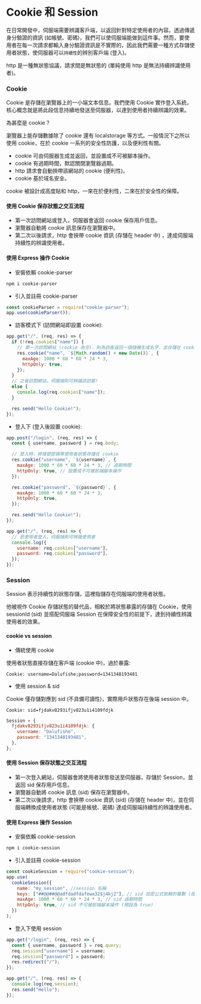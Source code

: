 # Cookie 和 Session

在日常開發中，伺服端需要辨識客戶端，以返回針對特定使用者的內容。透過傳遞身分驗證的資訊 (如帳號、密碼)，我們可以使伺服端能做到這件事。然而，要使用者在每一次請求都輸入身分驗證資訊是不實際的，因此我們需要一種方式存儲使用者狀態，使伺服器可以`持續性`的辨別客戶端 (登入)。

http 是一種無狀態協議，請求間是無狀態的 (單純使用 http 是無法持續辨識使用者)。

### Cookie

Cookie 是存儲在瀏覽器上的一小端文本信息。我們使用 Cookie 實作登入系統，核心概念就是將此段信息持續地發送至伺服器，以達到使用者持續辨識的效果。

為甚麼是 cookie ?

瀏覽器上能存儲數據除了 cookie 還有 localstorage 等方式。一般情況下之所以使用 cookie，在於 cookie 一系列的安全性防護，以及便利性有關。

- cookie 可由伺服器生成並返回，並設置成不可被腳本操作。
- cookie 有過期時間，默認關閉瀏覽器過期。
- http 請求會自動挾帶該網站的 cookie (便利性)。
- cookie 基於域名安全。

cookie 被設計成高度貼和 http，一來在於便利性，二來在於安全性的保障。

#### 使用 Cookie 保存狀態之交互流程

- 第一次訪問網站或登入，伺服器會返回 cookie 保存用戶信息。
- 瀏覽器自動將 cookie 訊息保存在瀏覽器中。
- 第二次以後請求，http 會挾帶 cookie 資訊 (存儲在 header 中) ，達成伺服端持續性的辨識使用者。

#### 使用 Express 操作 Cookie

- 安裝依賴 cookie-parser

```bash
npm i cookie-parser
```

- 引入並註冊 cookie-parser

```js
const cookieParser = require("cookie-parser");
app.use(cookieParser());
```

- 訪客模式下 (訪問網站即設置 cookie):

```js
app.get("/", (req, res) => {
  if (!req.cookies["name"]) {
    // 第一次訪問網站 (cookie 為空)，則為訪客返回一個隨機生成名字，並存儲在 cookie
    res.cookie("name", `${Math.random() + new Date()}`, {
      maxAge: 1000 * 60 * 60 * 24 * 3,
      httpOnly: true,
    });
  }
  // 之後訪問網站，伺服端則可辨識該訪客!
  else {
    console.log(req.cookies["name"]);
  }

  res.send("Hello Cookie!");
});
```

- 登入下 (登入後設置 cookie):

```js
app.post("/login", (req, res) => {
  const { username, password } = req.body;

  // 登入時，將帳號密碼等使用者狀態存儲在 cookie
  res.cookie("username", `${username}`, {
    maxAge: 1000 * 60 * 60 * 24 * 3, // 過期時間
    httpOnly: true, // 設置成不可被前端腳本操作
  });

  res.cookie("password", `${password}`, {
    maxAge: 1000 * 60 * 60 * 24 * 3,
    httpOnly: true,
  });

  res.send("Hello Cookie!");
});

app.get("/", (req, res) => {
  // 若使用者登入，伺服端則可辨識使用者
  console.log({
    username: req.cookies["username"],
    password: req.cookies["password"],
  });
});
```

### Session

Session 表示持續性的狀態存儲，這裡指儲存在伺服端的使用者狀態。

他被視作 Cookie 存儲狀態的替代品，相較於將狀態暴露的存儲在 Cookie，使用 sessionId (sid) 並搭配伺服端 Session 在保障安全性的前提下，達到持續性辨識使用者的效果。

#### cookie vs session

- 傳統使用 cookie

使用者狀態直接存儲在客戶端 (cookie 中)，過於暴露:

```
Cookie: username=Dalufishe;password=1341348193481
```

- 使用 session & sid

Cookie 僅存儲對應到 sid (不具備可讀性)，實際用戶狀態存在後端 session 中。

```
Cookie: sid=fjdakv8293ifjv823u1i4109fdjk
```

```js
Session = {
  fjdakv8293ifjv823u1i4109fdjk: {
    username: "Dalufishe",
    password: "1341348193481",
  },
};
```

#### 使用 Session 保存狀態之交互流程

- 第一次登入網站，伺服器會將使用者狀態發送至伺服器，存儲於 Session，並返回 sid 保存用戶信息。
- 瀏覽器自動將 cookie 訊息 (sid) 保存在瀏覽器中。
- 第二次以後請求，http 會挾帶 cookie 資訊 (sid) (存儲在 header 中)，並在伺服端轉換成使用者狀態 (可能是帳號、密碼) 達成伺服端持續性的辨識使用者。

#### 使用 Express 操作 Session

- 安裝依賴 cookie-session

```bash
npm i cookie-session
```

- 引入並註冊 cookie-session

```js
const cookieSession = require("cookie-session");
app.use(
  cookieSession({
    name: "my_session", //session 名稱
    keys: ["##@@##@@adfdadfdafewa32$j4kj2"], // sid 加密公式依賴的餐數 (隨便打即可)
    maxAge: 1000 * 60 * 60 * 24 * 3, // sid 過期時間
    httpOnly: true, // sid 不可被前端腳本操作 (預設為 true)
  })
);
```

- 登入下使用 session

```js
app.get("/login", (req, res) => {
  const { username, password } = req.query;
  req.session["username"] = username;
  req.session["password"] = password;
  res.redirect("/");
});

app.get("/", (req, res) => {
  console.log(req.session);
  res.send("Hello");
});
```
